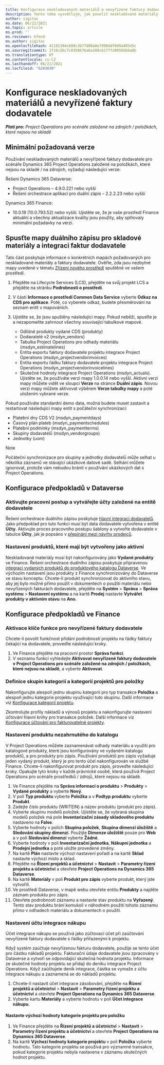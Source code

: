 ```yaml
---
title: Konfigurace neskladovaných materiálů a nevyřízené faktury dodavatele
description: Tento téma vysvětluje, jak povolit neskladované materiály a nevyřízené faktury dodavatele.
author: sigitac
ms.date: 06/22/2021
ms.topic: article
ms.prod: ''
ms.reviewer: kfend
ms.author: sigitac
ms.openlocfilehash: 41191384c688c3b77d08a0e7990ddf0d9a48545c
ms.sourcegitcommit: 2f16c2bc7c8350676a6a380c61fffa9958db6a0b
ms.translationtype: HT
ms.contentlocale: cs-CZ
ms.lasthandoff: 06/22/2021
ms.locfileid: "6293039"
---
```

# <a name="configure-non-stocked-materials-and-pending-vendor-invoices"></a>Konfigurace neskladovaných materiálů a nevyřízené faktury dodavatele

_**Platí pro:** Project Operations pro scénáře založené na zdrojích / položkách, které nejsou na skladě_

## <a name="minimum-version-requirement"></a>Minimální požadovaná verze

Používání neskladovaných materiálů a nevyřízené faktury dodavatele pro scénáře Dynamics 365 Project Operations založené na položkách, které nejsou na skladě / na zdrojích, vyžadují následující verze:

Řešení Dynamics 365 Dataverse:

- Project Operations – 4.9.0.221 nebo vyšší
- Řešení orchestrace aplikací pro duální zápis – 2.2.2.23 nebo vyšší

Dynamics 365 Finance:
- 10.0.18 (10.0.793.52) nebo vyšší. Ujistěte se, že je vaše prostředí Finance aktuální a všechny aktualizace kvality jsou použity, aby splňovaly minimální požadavky na verzi.

## <a name="run-dual-write-maps-for-non-stocked-materials-and-vendor-invoice-integration"></a>Spusťte mapy duálního zápisu pro skladové materiály a integraci faktur dodavatele

Tato část poskytuje informace o konkrétních mapách požadovaných pro neskladované materiály a faktury dodavatele. Ověřte, zda jsou nezbytné mapy uvedené v tématu [Zřízení nového prostředí](../environment/resource-provision-new-environment.md#run-project-operations-dual-write-maps) spuštěné ve vašem prostředí.

1. Přejděte na Lifecycle Services (LCS), přejděte na svůj projekt LCS a přejděte na stránku **Podrobnosti o prostředí**.
2. V části **Informace o prostředí Common Data Service** vyberte **Odkaz na CDS pro aplikace**. Poté, co vyberete odkaz, budete přesměrováni na seznam entit v mapováních.
3. Ujistěte se, že jsou spuštěny následující mapy. Pokud neběží, spusťte je a nezapomeňte zahrnout všechny související tabulkové mapové.

    - Odlišné produkty vydané CDS (produkty)
    - Dodavatelé v2 (msdyn_vendors)
    - Tabulka Project Operations pro odhady materiálu (msdyn_estimatelines)
    - Entita exportu faktury dodavatele projektu integrace Project Operations (msdyn_projectvendorinvoices)
    - Entita exportu řádku faktury dodavatele projektu integrace Project Operations (msdyn_projectvendorinvoicelines)
    - Skutečné hodnoty integrace Project Operations (msdyn_actuals). Ujistěte se, že používáte verzi mapy 1.0.0.14 nebo vyšší. Aktivní verzi mapy můžete vidět ve sloupci **Verze** na stránce **Duální zápis**. Novou verzi mapy můžete aktivovat výběrem **Verze tabulky mapy** a poté uložením vybrané verze.

Pokud používáte standardní demo data, možná budete muset zastavit a restartovat následující mapy entit s počáteční synchronizací:
  - Platební dny CDS V2 (msdyn_paymentdays)
  - Časový plán plateb (msdyn_paymentschedules)
  - Platební podmínky (msdyn_paymentterms)
  - Skupiny dodavatelů (msdyn_vendorgroups)
  - Jednotky (uom)

> [!NOTE]
> Počáteční synchronizace pro skupiny a jednotky dodavatelů může selhat u několika záznamů ve stávající ukázkové datové sadě. Selhání můžete ignorovat, protože vám nebudou bránit v používání ukázkových dat s Project Operations.

## <a name="configure-prerequisites-in-dataverse"></a>Konfigurace předpokladů v Dataverse

### <a name="activate-workflow-to-create-accounts-based-on-vendor-entity"></a>Aktivujte pracovní postup a vytvářejte účty založené na entitě dodavatele

Řešení orchestrace duálního zápisu poskytuje [hlavní integraci dodavatelů](/dynamics365/fin-ops-core/dev-itpro/data-entities/dual-write/vendor-mapping). Jako předpoklad pro tuto funkci musí být data dodavatele vytvořena v entitě **Účty**. Aktivujte proces pracovního postupu šablony a vytvořte dodavatele v tabulce **Účty**, jak je popsáno v [přepínání mezi návrhy prodejců](/dynamics365/fin-ops-core/dev-itpro/data-entities/dual-write/vendor-switch).

### <a name="set-products-to-be-created-as-active"></a>Nastavení produktů, které mají být vytvořeny jako aktivní

Neskladované materiály musí být nakonfigurovány jako **Vydané produkty** ve Finance. Řešení orchestrace duálního zápisu poskytuje připravenou [integraci vydaných produktů do produktového katalogu Dataverse](/dynamics365/fin-ops-core/dev-itpro/data-entities/dual-write/product-mapping). Ve výchozím nastavení jsou produkty z Finance synchronizovány do Dataverse ve stavu konceptu. Chcete-li produkt synchronizovat do aktivního stavu, aby jej bylo možné přímo použít v dokumentech o použití materiálu nebo nevyřízených fakturách dodavatele, přejděte na **Systém** > **Správa** > **Správa systému** > **Nastavení systému** a na kartě **Prodej** nastavte **Vytvářet produkty v aktivním stavu** na **Ano**.

## <a name="configure-prerequisites-in-finance"></a>Konfigurace předpokladů ve Finance

### <a name="enable-the-feature-key-for-pending-vendor-invoices"></a>Aktivace klíče funkce pro nevyřízené faktury dodavatele

Chcete-li povolit funkčnost přidání podrobností projektu na řádky faktury čekající na dodavatele, proveďte následující kroky.

1. Ve Finance přejděte na pracovní prostor **Správa funkcí**.
2. V seznamu funkcí vyhledejte **Aktivovat nevyřízené faktury dodavatele v Project Operations pro scénáře založené na zdrojích / položkách, které nejsou na skladě**, a vyberte **Aktivovat**.

### <a name="define-category-groups-and-project-categories-for-items"></a>Definice skupin kategorií a kategorií projektů pro položky

Nakonfigurujte alespoň jednu skupinu kategorií pro typ transakce **Položka** a alespoň jednu kategorie projektu využívající tuto skupinu. Další informace viz [Konfigurace kategorií projektu](../project-accounting/configure-project-categories.md#category-groups).

Zkontrolujte profily nákladů a výnosů projektu a nakonfigurujte nastavení účtování hlavní knihy pro transakce položek. Další informace viz [Konfigurace účtování pro fakturovatelné projekty](../project-accounting/configure-accounting-billable-projects.md).

### <a name="set-up-a-write-in-product"></a>Nastavení produktu nezahrnutého do katalogu

V Project Operations můžete zaznamenávat odhady materiálu a využití pro katalogové produkty, které jsou konfigurovány ve vydaném katalogu produktů, a pro produkty pro zápis. Používání produktů pro zápis vyžaduje jeden vydaný produkt, který je pro tento účel nakonfigurován ve službě Finance. Chcete-li nakonfigurovat produkt pro zápis, proveďte následující kroky. Opakujte tyto kroky v každé právnické osobě, která používá Project Operations pro scénáře prostředků / zdrojů, které nejsou na skladě.

1. Ve Finance přejděte na **Správa informací o produktu** > **Produkty** > **Vydané produkty** a vyberte **Nový**.
2. V poli **Typ produktu** vyberte **Položka** a v **Podtyp produktu** vyberte **Produkt**.
3. Zadejte číslo produktu (WRITEIN) a název produktu (produkt pro zápis).
4. Vyberte skupinu modelů položek. Ujistěte se, že vybraná skupina modelů položek má pole **Inventarizační zásady skladového produktu** nastaveno na **False**.
5. Vyberte hodnoty v polích **Skupina položek**, **Skupina dimenzí úložiště** a **Sledování skupiny dimenzí**. Použijte **Dimenze úložiště** pouze pro **Web** a v poli **Sledování dimenzí** vyberte **Žádné**.
6. Vyberte hodnoty v poli **Inventarizační jednotka**, **Nákupní jednotka** a **Prodejní jednotka** a poté uložte provedené změny.
7. Na kartě **Plán** nastavte výchozí nastavení pořadí a na kartě **Sklad** nastavte výchozí místo a sklad.
8. Přejděte na **Řízení projektů a účetnictví** > **Nastavit** > **Parametry řízení projektu a účetnictví** a otevřete **Project Operations na Dynamics 365 Dataverse**. 
9. Na kartě **Materiály** v poli **Produkt pro zápis** vyberte produkt, který jste vytvořili.
10. Ve prostředí Dataverse, v mapě webu otevřete entitu **Produkty** a najděte záznam produktu pro zápis. 
11. Otevřete podrobnosti záznamu a nastavte stav produktu na **Vyřazený**. Tento stav produktu brání komukoli v náhodném použití tohoto záznamu přímo v odhadech materiálu a dokumentech o použití.

### <a name="set-up-a-procurement-integration-account"></a>Nastavení účtu integrace nákupu

Účet integrace nákupu se používá jako zúčtovací účet při zaúčtování nevyřízené faktury dodavatele s řádky přiřazenými k projektu.

Když systém zaúčtuje nevyřízenou fakturu dodavatele, použije se tento účet pro částku nákladů projektu. Fakturační údaje dodavatele jsou zpracovány v Dataverse a vytvoří se odpovídající skutečná hodnota projektu. Informace ze skutečné hodnoty projektu se přidají do deníku integrace Project Operations. Když zaúčtujete deník integrace, částka se vymaže z účtu integrace nákupu a zaznamená se do nákladů projektu.

1. Chcete-li nastavit účet integrace zásobování, přejděte na **Řízení projektů a účetnictví** > **Nastavit** > **Parametry řízení projektu a účetnictví** a otevřete **Project Operations na Dynamics 365 Dataverse**. 
2. Vyberte kartu **Materiály** a vyberte hodnotu v poli **Účet integrace nákupu**.

#### <a name="set-up-project-category-defaults-for-an-item"></a>Nastavte výchozí hodnoty kategorie projektu pro položku

1. Ve Finance přejděte na **Řízení projektů a účetnictví** > **Nastavit** > **Parametry řízení projektu a účetnictví** a otevřete **Project Operations na Dynamics 365 Dataverse**. 
2. Na kartě **Výchozí hodnoty kategorie projektu** v poli **Položka** vyberte hodnotu. Tato kategorie projektu se používá pro významné transakce, pokud kategorie projektu nebyla nastavena v záznamu skutečných hodnot projektu.
